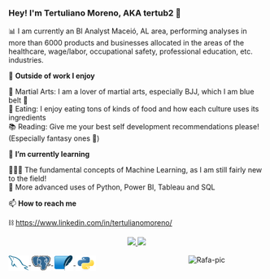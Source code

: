 ### Hey! I'm Tertuliano Moreno, AKA tertub2 👋

📊 I am currently an BI Analyst Maceió, AL area, performing analyses in more than 6000 products and businesses allocated in the areas of the healthcare, wage/labor, occupational safety, professional education, etc. industries.



👀 **Outside of work I enjoy**

🥋 Martial Arts: I am a lover of martial arts, especially BJJ, which I am blue belt 🔵                            
🍞 Eating: I enjoy eating tons of kinds of food and how each culture uses its ingredients                                        
📚 Reading: Give me your best self development recommendations please! (Especially fantasy ones 🐉)


 

🌱 **I’m currently learning**

🙇🏻‍♀️ The fundamental concepts of Machine Learning, as I am still fairly new to the field!                                       
🔧 More advanced uses of Python, Power BI, Tableau and SQL


 

📫 **How to reach me**


⛓ https://www.linkedin.com/in/tertulianomoreno/

<div align="center">
  <a href="https://github.com/tertub2">
  <img height="180em" src="https://github-readme-stats.vercel.app/api?username=tertub2&show_icons=true&theme=dark&include_all_commits=true&count_private=true"/>
  <img height="180em" src="https://github-readme-stats.vercel.app/api/top-langs/?username=tertub2&layout=compact&langs_count=7&theme=dark"/>
</div>

<div style="display: inline_block"><br>
  <img align="center" alt="Tertu-MYSQL" height="30" width="40" src="https://raw.githubusercontent.com/devicons/devicon/master/icons/mysql/mysql-original.svg">
  <img align="center" alt="Tertu-PostgreSQL" height="30" width="40" src="https://raw.githubusercontent.com/devicons/devicon/master/icons/postgresql/postgresql-original.svg">
  <img align="center" alt="Rafa-Csharp" height="30" width="40" src="https://raw.githubusercontent.com/devicons/devicon/master/icons/sqlite/sqlite-original.svg">
  <img align="center" alt="Tertu-Python" height="30" width="40" src="https://raw.githubusercontent.com/devicons/devicon/master/icons/python/python-original.svg">
  <img align="right" alt="Rafa-pic" height="100" width="150" src="https://media.giphy.com/media/G1ifnX4d5tYFACktp9/giphy.gif" 

</div>
